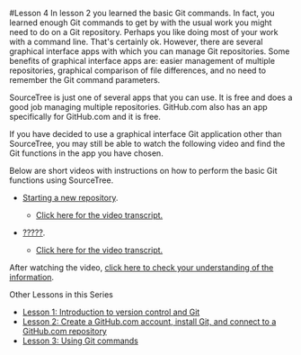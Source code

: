 #Lesson 4
In lesson 2 you learned the basic Git commands. In fact, you learned enough Git commands to get by with the usual work you might need to do on a Git repository. Perhaps you like doing most of your work with a command line. That's certainly ok. However, there are several graphical interface apps with which you can manage Git repositories. Some benefits of graphical interface apps are: easier management of multiple repositories, graphical comparison of file differences, and no need to remember the Git command parameters.

SourceTree is just one of several apps that you can use. It is free and does a good job managing multiple repositories. GitHub.com also has an app specifically for GitHub.com and it is free.

If you have decided to use a graphical interface Git application other than SourceTree, you may still be able to watch the following video and find the Git functions in the app you have chosen.

Below are short videos with instructions on how to perform the basic Git functions using SourceTree.

* [Starting a new repository](https://youtu.be/placeholder "Video about creating a new Git repository").
  * [Click here for the video transcript.](https://github.com/live-and-learn/git-learning/tree/master/lesson-4/notes-lesson-4-using-sourcetree.md "Transcript for Video about ?????")

* [?????](https://youtu.be/placeholder "Video about ?????").
  * [Click here for the video transcript.](https://github.com/live-and-learn/git-learning/tree/master/lesson-4/transcript-lesson-4-?????.md "Transcript for Video about ?????")



After watching the video, [click here to check your understanding of the information](https://github.com/live-and-learn/git-learning/tree/master/lesson-1/assessment-lesson-1-version-control-using-git.md "Assessment for Video about version control and Git").


Other Lessons in this Series
* [Lesson 1: Introduction to version control and Git](https://github.com/live-and-learn/git-learning/tree/master/lesson-1 "Lesson 1 about version control and an introduction to Git.")
* [Lesson 2: Create a GitHub.com account, install Git, and connect to a GitHub.com repository](https://github.com/live-and-learn/git-learning/tree/master/lesson-2 "Lesson 2 about creating a GitHub.com account, installing Git, and connecting to a GitHub.com repository")
* [Lesson 3: Using Git commands](https://github.com/live-and-learn/git-learning/tree/master/lesson-3 "Lesson 3 about using Git commands.")
